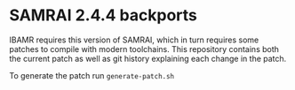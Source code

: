 # SAMRAI 2.4.4 backports

IBAMR requires this version of SAMRAI, which in turn requires some patches to
compile with modern toolchains. This repository contains both the current patch
as well as git history explaining each change in the patch.

To generate the patch run `generate-patch.sh`
